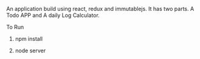 An application build using react, redux and immutablejs. It has two parts. A Todo APP and A daily Log Calculator.

To Run 

1) npm install

2) node server